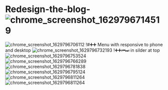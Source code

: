 # Redesign-the-blog-![chrome_screenshot_1629796714519](https://user-images.githubusercontent.com/72781029/130603011-c79c7870-285a-4fdc-a04a-e7e70a657ac2.png)

![chrome_screenshot_1629796706112](https://user-images.githubusercontent.com/72781029/130602789-4e020508-28f6-4104-b629-b92378594c7b.png)
!#➕➕ Menu with responsive to phone and desktop 
![chrome_screenshot_1629796732193](https://user-images.githubusercontent.com/72781029/130603047-53142196-8216-4f4a-8167-7b3fa6048406.png)
!➕➕⏮⏭ in silder  at top 
![chrome_screenshot_1629796753524](https://user-images.githubusercontent.com/72781029/130603427-191dbcb7-345c-4ade-9eee-edf0017f494f.png)
![chrome_screenshot_1629796766289](https://user-images.githubusercontent.com/72781029/130603490-92e7db35-24c8-4341-a875-13eb71c8ad82.png)
![chrome_screenshot_1629796781838](https://user-images.githubusercontent.com/72781029/130603515-6608d3fa-da9d-4132-9b85-90164d90da5f.png)
![chrome_screenshot_1629796795124](https://user-images.githubusercontent.com/72781029/130603556-d6cd0417-44e7-4dbf-887d-7ecca7287378.png)
![chrome_screenshot_1629796811264](https://user-images.githubusercontent.com/72781029/130603587-41276e5f-4b44-43be-80b4-62db87955660.png)
![chrome_screenshot_1629796811264](https://user-images.githubusercontent.com/72781029/130603660-cee259c2-b3a5-49f1-b58a-c9cadb287c91.png)

